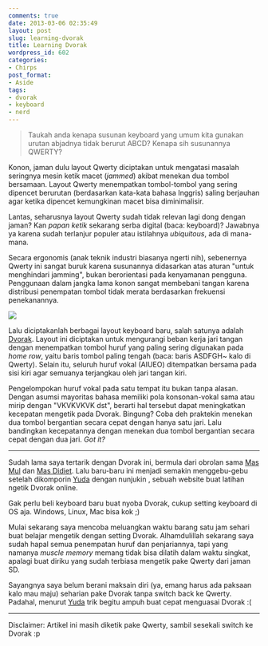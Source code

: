 ```yaml
---
comments: true
date: 2013-03-06 02:35:49
layout: post
slug: learning-dvorak
title: Learning Dvorak
wordpress_id: 602
categories:
- Chirps
post_format:
- Aside
tags:
- dvorak
- keyboard
- nerd
---
```


> Taukah anda kenapa susunan keyboard yang umum kita gunakan urutan abjadnya
> tidak berurut ABCD? Kenapa sih susunannya QWERTY?

<!-- more -->

Konon, jaman dulu layout Qwerty diciptakan untuk mengatasi masalah seringnya
mesin ketik macet (*jammed*) akibat menekan dua tombol bersamaan. Layout Qwerty
menempatkan tombol-tombol yang sering dipencet berurutan (berdasarkan kata-kata
bahasa Inggris) saling berjauhan agar ketika dipencet kemungkinan macet bisa 
diminimalisir.

Lantas, seharusnya layout Qwerty sudah tidak relevan lagi dong dengan jaman? 
Kan *papan ketik* sekarang serba digital (baca: keyboard)? Jawabnya ya karena
sudah terlanjur populer atau istilahnya *ubiquitous*, ada di mana-mana. 

Secara ergonomis (anak teknik industri biasanya ngerti nih), sebenernya Qwerty
ini sangat buruk karena susunannya didasarkan atas aturan "untuk menghindari 
jamming", bukan berorientasi pada kenyamanan pengguna. Penggunaan dalam jangka
lama konon sangat membebani tangan karena distribusi penempatan tombol tidak 
merata berdasarkan frekuensi penekanannya.

![](https://upload.wikimedia.org/wikipedia/commons/thumb/2/25/KB_United_States_Dvorak.svg/500px-KB_United_States_Dvorak.svg.png)

Lalu diciptakanlah berbagai layout keyboard baru, salah satunya adalah 
[Dvorak](https://en.wikipedia.org/wiki/Dvorak_Simplified_Keyboard).
Layout ini diciptakan untuk mengurangi beban kerja jari tangan dengan menempatkan
tombol huruf yang paling sering digunakan pada *home row*, yaitu baris tombol
paling tengah (baca: baris ASDFGH~ kalo di Qwerty). Selain itu, seluruh huruf 
vokal (AIUEO) ditempatkan bersama pada sisi kiri agar semuanya terjangkau oleh
jari tangan kiri.

Pengelompokan huruf vokal pada satu tempat itu bukan tanpa alasan. Dengan asumsi
mayoritas bahasa memiliki pola konsonan-vokal sama atau mirip dengan "VKVKVKVK dst",
berarti hal tersebut dapat meningkatkan kecepatan mengetik pada Dvorak. Bingung?
Coba deh praktekin menekan dua tombol bergantian secara cepat dengan hanya satu jari.
Lalu bandingkan kecepatannya dengan menekan dua tombol bergantian secara cepat dengan
dua jari. *Got it?*

---

Sudah lama saya tertarik dengan Dvorak ini, bermula dari obrolan sama 
[Mas Mul](http://twitter.com/mul14) dan [Mas Didiet](http://twitter.com/lynxluna). 
Lalu baru-baru ini menjadi semakin menggebu-gebu setelah dikomporin 
[Yuda](http://twitter.com/akuyudanta) dengan nunjukin [](http://learn.dvorak.nl), 
sebuah website buat latihan ngetik Dvorak online.

Gak perlu beli keyboard baru buat nyoba Dvorak, cukup setting keyboard di OS aja.
Windows, Linux, Mac bisa kok ;)

Mulai sekarang saya mencoba meluangkan waktu barang satu jam sehari buat belajar 
mengetik dengan setting Dvorak. Alhamdulillah sekarang saya sudah hapal semua
penempatan huruf dan penjariannya, tapi yang namanya *muscle memory* memang tidak
bisa dilatih dalam waktu singkat, apalagi buat diriku yang sudah terbiasa mengetik
pake Qwerty dari jaman SD. 

Sayangnya saya belum berani maksain diri (ya, emang harus ada paksaan kalo mau maju)
seharian pake Dvorak tanpa switch back ke Qwerty. Padahal, menurut 
[Yuda](http://twitter.com/akuyudanta) trik begitu ampuh buat cepat menguasai Dvorak
:(



---

Disclaimer: Artikel ini masih diketik pake Qwerty, sambil sesekali switch ke Dvorak :p
